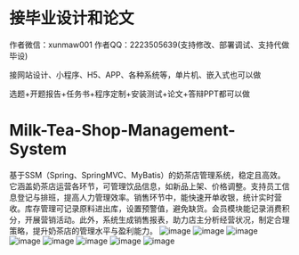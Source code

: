 # 接毕业设计和论文
作者微信：xunmaw001  作者QQ：2223505639(支持修改、部署调试、支持代做毕设)

接网站设计、小程序、H5、APP、各种系统等，单片机、嵌入式也可以做

选题+开题报告+任务书+程序定制+安装测试+论文+答辩PPT都可以做
# Milk-Tea-Shop-Management-System
基于SSM（Spring、SpringMVC、MyBatis）的奶茶店管理系统，稳定且高效。它涵盖奶茶店运营各环节，可管理饮品信息，如新品上架、价格调整。支持员工信息登记与排班，提高人力管理效率。销售环节中，能快速开单收银，统计实时营收。库存管理可记录原料进出库，设置预警值，避免缺货。会员模块能记录消费积分，开展营销活动。此外，系统生成销售报表，助力店主分析经营状况，制定合理策略，提升奶茶店的管理水平与盈利能力。 
![image](https://github.com/user-attachments/assets/4206cc41-da18-4806-90ca-bd742f418396)
![image](https://github.com/user-attachments/assets/d056de14-358c-431f-b43f-254a444ed66b)
![image](https://github.com/user-attachments/assets/7b85dd1f-763b-4bbc-92bf-a0b9ad682295)
![image](https://github.com/user-attachments/assets/3e95c3c7-9b8f-499f-8d49-3c487dac934a)
![image](https://github.com/user-attachments/assets/a689968a-dc51-461c-ac4d-1ba7a4d0e703)
![image](https://github.com/user-attachments/assets/4fdea294-caed-4651-9024-f07aa1dd9365)
![image](https://github.com/user-attachments/assets/81759741-623e-44a8-9e50-ecca7ee408f4)
![image](https://github.com/user-attachments/assets/54b4ced5-73c6-4f91-a686-f25237ca5e8b)
